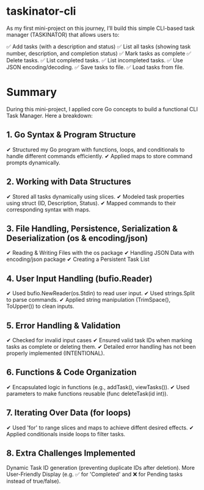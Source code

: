 # taskinator-cli
As my first mini-project on this journey, I’ll build this simple CLI-based task manager (TASKINATOR) that allows users to:

✅ Add tasks (with a description and status) 
✅ List all tasks (showing task number, description, and completion status) 
✅ Mark tasks as complete 
✅ Delete tasks.
✅ List completed tasks.
✅ List incompleted tasks.
✅ Use JSON encoding/decoding.
✅ Save tasks to file.
✅ Load tasks from file.

# Summary

During this mini-project, I applied core Go concepts to build a functional CLI Task Manager. Here a breakdown:

## 1. Go Syntax & Program Structure

✔ Structured my Go program with functions, loops, and conditionals to handle different commands efficiently.
✔ Applied maps to store command prompts dynamically.

## 2. Working with Data Structures

✔ Stored all tasks dynamically using slices.
✔ Modeled task properties using struct (ID, Description, Status).
✔ Mapped commands to their corresponding syntax with maps.

## 3. File Handling, Persistence, Serialization & Deserialization (os & encoding/json)

✔ Reading & Writing Files with the os package
✔ Handling JSON Data with encoding/json package
✔ Creating a Persistent Task List

## 4. User Input Handling (bufio.Reader)

✔ Used bufio.NewReader(os.Stdin) to read user input.
✔ Used strings.Split to parse commands.
✔ Applied string manipulation (TrimSpace(), ToUpper()) to clean inputs.

## 5. Error Handling & Validation

✔ Checked for invalid input cases
✔ Ensured valid task IDs when marking tasks as complete or deleting them.
✔ Detailed error handling has not been properly implemented (INTENTIONAL).

## 6. Functions & Code Organization

✔ Encapsulated logic in functions (e.g., addTask(), viewTasks()).
✔ Used parameters to make functions reusable (func deleteTask(id int)).

## 7. Iterating Over Data (for loops)

✔ Used 'for' to range slices and maps to achieve diffent desired effects.
✔ Applied conditionals inside loops to filter tasks.

## 8. Extra Challenges Implemented

Dynamic Task ID generation (preventing duplicate IDs after deletion).
More User-Friendly Display (e.g. ✅ for 'Completed' and ❌ for Pending tasks instead of true/false).
